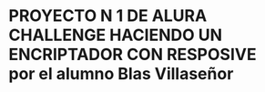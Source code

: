 <H1>PROYECTO N 1 DE ALURA CHALLENGE HACIENDO UN ENCRIPTADOR CON RESPOSIVE <br> por el alumno Blas Villaseñor </H1>
